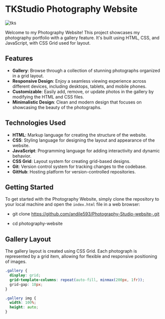 # TKStudio Photography Website
![tks](https://github.com/andile593/Photography-Studio-website-/assets/71168590/efbf2bee-9108-4e64-b3b0-2d9cca512b5c)

Welcome to my Photography Website! This project showcases my photography portfolio with a gallery feature. It's built using HTML, CSS, and JavaScript, with CSS Grid used for layout.

## Features

- **Gallery**: Browse through a collection of stunning photographs organized in a grid layout.
- **Responsive Design**: Enjoy a seamless viewing experience across different devices, including desktops, tablets, and mobile phones.
- **Customizable**: Easily add, remove, or update photos in the gallery by modifying the HTML and CSS files.
- **Minimalistic Design**: Clean and modern design that focuses on showcasing the beauty of the photographs.

## Technologies Used

- **HTML**: Markup language for creating the structure of the website.
- **CSS**: Styling language for designing the layout and appearance of the website.
- **JavaScript**: Programming language for adding interactivity and dynamic behavior.
- **CSS Grid**: Layout system for creating grid-based designs.
- **Git**: Version control system for tracking changes to the codebase.
- **GitHub**: Hosting platform for version-controlled repositories.

## Getting Started

To get started with the Photography Website, simply clone the repository to your local machine and open the `index.html` file in a web browser:

- git clone https://github.com/andile593/Photography-Studio-website-.git

- cd photography-website



## Gallery Layout

The gallery layout is created using CSS Grid. Each photograph is represented by a grid item, allowing for flexible and responsive positioning of images.

```css
.gallery {
  display: grid;
  grid-template-columns: repeat(auto-fill, minmax(200px, 1fr));
  grid-gap: 10px;
}

.gallery img {
  width: 100%;
  height: auto;
}
